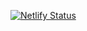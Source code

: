 [![Netlify Status](https://api.netlify.com/api/v1/badges/0b98e670-2c4b-4164-ba00-3bf8cc3cea94/deploy-status)](https://app.netlify.com/sites/andyjpark/deploys)
